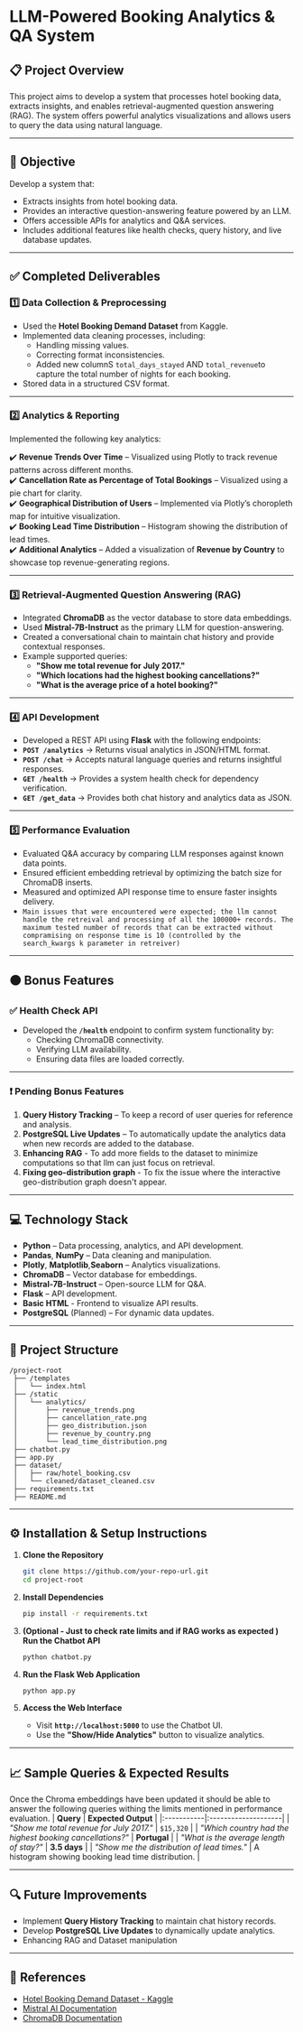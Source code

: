 # LLM-Powered Booking Analytics & QA System

## 📋 Project Overview
This project aims to develop a system that processes hotel booking data, extracts insights, and enables retrieval-augmented question answering (RAG). The system offers powerful analytics visualizations and allows users to query the data using natural language.

---

## 📌 Objective
Develop a system that:
- Extracts insights from hotel booking data.
- Provides an interactive question-answering feature powered by an LLM.
- Offers accessible APIs for analytics and Q&A services.
- Includes additional features like health checks, query history, and live database updates.

---

## ✅ Completed Deliverables

### 1️⃣ Data Collection & Preprocessing
- Used the **Hotel Booking Demand Dataset** from Kaggle.
- Implemented data cleaning processes, including:
  - Handling missing values.
  - Correcting format inconsistencies.
  - Added new columnS `total_days_stayed` AND `total_revenue`to capture the total number of nights for each booking.
- Stored data in a structured CSV format.

---

### 2️⃣ Analytics & Reporting
Implemented the following key analytics:

✔️ **Revenue Trends Over Time** – Visualized using Plotly to track revenue patterns across different months.  
✔️ **Cancellation Rate as Percentage of Total Bookings** – Visualized using a pie chart for clarity.  
✔️ **Geographical Distribution of Users** – Implemented via Plotly’s choropleth map for intuitive visualization.  
✔️ **Booking Lead Time Distribution** – Histogram showing the distribution of lead times.  
✔️ **Additional Analytics** – Added a visualization of **Revenue by Country** to showcase top revenue-generating regions.

---

### 3️⃣ Retrieval-Augmented Question Answering (RAG)
- Integrated **ChromaDB** as the vector database to store data embeddings.
- Used **Mistral-7B-Instruct** as the primary LLM for question-answering.
- Created a conversational chain to maintain chat history and provide contextual responses.
- Example supported queries:
  - **"Show me total revenue for July 2017."**
  - **"Which locations had the highest booking cancellations?"**
  - **"What is the average price of a hotel booking?"**

---

### 4️⃣ API Development
- Developed a REST API using **Flask** with the following endpoints:
- **`POST /analytics`** → Returns visual analytics in JSON/HTML format.
- **`POST /chat`** → Accepts natural language queries and returns insightful responses.
- **`GET /health`** → Provides a system health check for dependency verification.
- **`GET /get_data`** → Provides both chat history and analytics data as JSON.

---

### 5️⃣ Performance Evaluation
- Evaluated Q&A accuracy by comparing LLM responses against known data points.
- Ensured efficient embedding retrieval by optimizing the batch size for ChromaDB inserts.
- Measured and optimized API response time to ensure faster insights delivery.
- `Main issues that were encountered were expected; the llm cannot handle the retreival and processing of all the 100000+ records. The maximum tested number of records that can be extracted without compramising on response time is 10 (controlled by the search_kwargs k parameter in retreiver)`


---

## 🟠 Bonus Features
### ✅ Health Check API
- Developed the **`/health`** endpoint to confirm system functionality by:
  - Checking ChromaDB connectivity.
  - Verifying LLM availability.
  - Ensuring data files are loaded correctly.

---

### ❗ Pending Bonus Features
1. **Query History Tracking** – To keep a record of user queries for reference and analysis.
2. **PostgreSQL Live Updates** – To automatically update the analytics data when new records are added to the database.
3. **Enhancing RAG** - To add more fields to the dataset to minimize computations so that llm can just focus on retrieval.
4. **Fixing geo-distribution graph** - To fix the issue where the interactive geo-distribution graph doesn't appear.

---

## 💻 Technology Stack
- **Python** – Data processing, analytics, and API development.
- **Pandas**, **NumPy** – Data cleaning and manipulation.
- **Plotly**, **Matplotlib**,**Seaborn** – Analytics visualizations.
- **ChromaDB** – Vector database for embeddings.
- **Mistral-7B-Instruct** – Open-source LLM for Q&A.
- **Flask** – API development.
- **Basic HTML** - Frontend to visualize API results.
- **PostgreSQL** (Planned) – For dynamic data updates.

---

## 📂 Project Structure
```
/project-root
 ├── /templates
 │   └── index.html
 ├── /static
 │   └── analytics/
 │       ├── revenue_trends.png
 │       ├── cancellation_rate.png
 │       ├── geo_distribution.json
 │       ├── revenue_by_country.png
 │       └── lead_time_distribution.png
 ├── chatbot.py
 ├── app.py
 ├── dataset/
 │   ├── raw/hotel_booking.csv  
 │   └── cleaned/dataset_cleaned.csv
 ├── requirements.txt
 ├── README.md
```

---

## ⚙️ Installation & Setup Instructions
1. **Clone the Repository**
   ```bash
   git clone https://github.com/your-repo-url.git
   cd project-root
   ```

2. **Install Dependencies**
   ```bash
   pip install -r requirements.txt
   ```

3. **(Optional - Just to check rate limits and if RAG works as expected ) Run the Chatbot API**
   ```bash
   python chatbot.py
   ```

4. **Run the Flask Web Application**
   ```bash
   python app.py
   ```

5. **Access the Web Interface**
   - Visit **`http://localhost:5000`** to use the Chatbot UI.
   - Use the **"Show/Hide Analytics"** button to visualize analytics.

---

## 📈 Sample Queries & Expected Results
Once the Chroma embeddings have been updated it should be able to answer the following queries withing the limits mentioned in performance evaluation.
| **Query** | **Expected Output** |
|:-----------|:--------------------|
| _"Show me total revenue for July 2017."_ | `$15,320` |
| _"Which country had the highest booking cancellations?"_ | **Portugal** |
| _"What is the average length of stay?"_ | **3.5 days** |
| _"Show me the distribution of lead times."_ | A histogram showing booking lead time distribution. |

---

## 🔍 Future Improvements
- Implement **Query History Tracking** to maintain chat history records.
- Develop **PostgreSQL Live Updates** to dynamically update analytics.
- Enhancing RAG and Dataset manipulation

---

## 🔗 References
- [Hotel Booking Demand Dataset - Kaggle](https://www.kaggle.com/jessemostipak/hotel-booking-demand)
- [Mistral AI Documentation](https://mistralai.com/)
- [ChromaDB Documentation](https://www.trychroma.com/)
